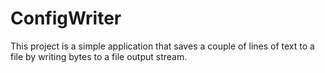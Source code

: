 # ConfigWriter
This project is a simple application that saves a couple of lines of text to a file by writing bytes to a file output stream.
